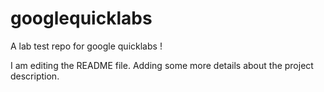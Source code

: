 
# googlequicklabs
A lab test repo for google quicklabs !

I am editing the README file. Adding some more details about the project description.
